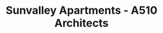 ---
title: 'Sunvalley Apartments - A510 Architects'
description: 'Sunvalley Apartments - A510 Architects'

layout: project
permalink: /projects/:path
image: /images/projects/sunvalley-apartments/sunvalley-apartments-01_1600w.jpg


weight: 14

name: Sunvalley Apartments

type: Residential
area: 6x140 m2
location: Crimea
year: 2019
---